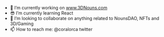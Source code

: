 
- 🔭 I’m currently working on www.3DNouns.com
- 😎 I’m currently learning React
- 🤝 I’m looking to collaborate on anything related to NounsDAO, NFTs and 3D/Gaming
- 📫 How to reach me: @coralorca twitter
